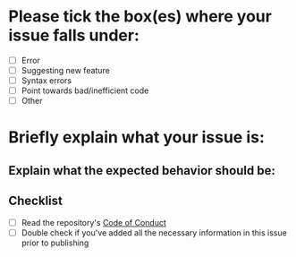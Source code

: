# Please tick the box(es) where your issue falls under:
- [ ] Error
- [ ] Suggesting new feature
- [ ] Syntax errors
- [ ] Point towards bad/inefficient code
- [ ] Other

# Briefly explain what your issue is:


## Explain what the expected behavior should be:


## Checklist
- [ ] Read the repository's [Code of Conduct](https://github.com/Existential-nonce/Tourneys-bot/blob/main/.github/CODE_OF_CONDUCT.md)
- [ ] Double check if you've added all the necessary information in this issue prior to publishing